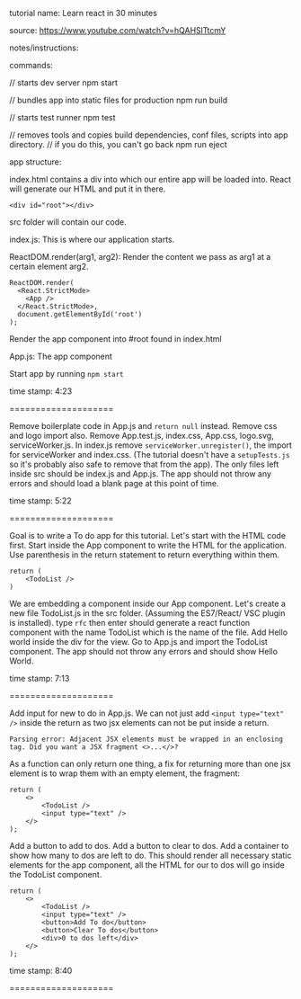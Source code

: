 tutorial name:
Learn react in 30 minutes

source:
https://www.youtube.com/watch?v=hQAHSlTtcmY

notes/instructions:

commands:

// starts dev server
npm start

// bundles app into static files for production
npm run build

// starts test runner
npm test

// removes tools and copies build dependencies, conf files, scripts into app directory.
// if you do this, you can't go back
npm run eject

app structure:

index.html contains a div into which our entire app will be loaded into. React will generate our HTML and put it in there.

```
<div id="root"></div>
```

src folder will contain our code.

index.js:
This is where our application starts.

ReactDOM.render(arg1, arg2):
Render the content we pass as arg1 at a certain element arg2.

```
ReactDOM.render(
  <React.StrictMode>
    <App />
  </React.StrictMode>,
  document.getElementById('root')
);
```

Render the app component into #root found in index.html

App.js:
The app component

Start app by running `npm start`

time stamp:
4:23

====================

Remove boilerplate code in App.js and `return null` instead. Remove css and logo import also.
Remove App.test.js, index.css, App.css, logo.svg, serviceWorker.js.
In index.js remove `serviceWorker.unregister()`, the import for serviceWorker and index.css.
(The tutorial doesn't have a `setupTests.js` so it's probably also safe to remove that from the app).
The only files left inside src should be index.js and App.js.
The app should not throw any errors and should load a blank page at this point of time.

time stamp:
5:22

====================

Goal is to write a To do app for this tutorial. Let's start with the HTML code first.
Start inside the App component to write the HTML for the application.
Use parenthesis in the return statement to return everything within them.

```
return (
    <TodoList />
)
```

We are embedding a component inside our App component.
Let's create a new file TodoList.js in the src folder.
(Assuming the ES7/React/ VSC plugin is installed).
type `rfc` then enter should generate a react function component with the name TodoList which is the name of the file.
Add Hello world inside the div for the view.
Go to App.js and import the TodoList component.
The app should not throw any errors and should show Hello World.

time stamp:
7:13

====================

Add input for new to do in App.js.
We can not just add `<input type="text" />` inside the return as two jsx elements can not be put inside a return.

```
Parsing error: Adjacent JSX elements must be wrapped in an enclosing tag. Did you want a JSX fragment <>...</>?
```

As a function can only return one thing, a fix for returning more than one jsx element is to wrap them with an empty element, the fragment:

```
return (
    <>
        <TodoList />
        <input type="text" />
    </>
);
```

Add a button to add to dos.
Add a button to clear to dos.
Add a container to show how many to dos are left to do.
This should render all necessary static elements for the app component, all the HTML for our to dos will go inside the TodoList component.

```
return (
    <>
        <TodoList />
        <input type="text" />
        <button>Add To do</button>
        <button>Clear To dos</button>
        <div>0 to dos left</div>
    </>
);
```

time stamp:
8:40

====================







